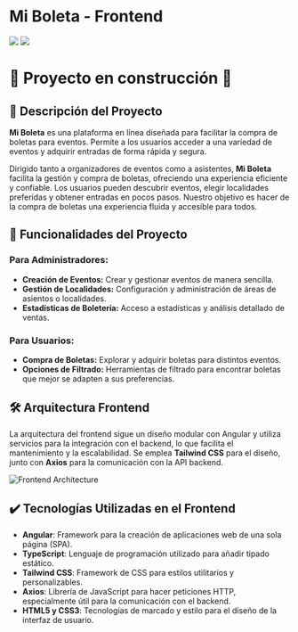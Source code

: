 <h1 align="left">Mi Boleta - Frontend</h1>
<p align="left">
   <img src="https://img.shields.io/badge/STATUS-EN%20DESAROLLO-green">
   <img src="https://img.shields.io/github/stars/iamjuaness/Mi-Boleta?color=orange">
</p>

<h1 align="left">🚧 Proyecto en construcción 🚧</h1>

## 📝 Descripción del Proyecto
**Mi Boleta** es una plataforma en línea diseñada para facilitar la compra de boletas para eventos. Permite a los usuarios acceder a una variedad de eventos y adquirir entradas de forma rápida y segura.

Dirigido tanto a organizadores de eventos como a asistentes, **Mi Boleta** facilita la gestión y compra de boletas, ofreciendo una experiencia eficiente y confiable. Los usuarios pueden descubrir eventos, elegir localidades preferidas y obtener entradas en pocos pasos. Nuestro objetivo es hacer de la compra de boletas una experiencia fluida y accesible para todos.

## 🔨 Funcionalidades del Proyecto
### Para Administradores:
- **Creación de Eventos:** Crear y gestionar eventos de manera sencilla.
- **Gestión de Localidades:** Configuración y administración de áreas de asientos o localidades.
- **Estadísticas de Boletería:** Acceso a estadísticas y análisis detallado de ventas.

### Para Usuarios:
- **Compra de Boletas:** Explorar y adquirir boletas para distintos eventos.
- **Opciones de Filtrado:** Herramientas de filtrado para encontrar boletas que mejor se adapten a sus preferencias.

## 🛠️ Arquitectura Frontend
La arquitectura del frontend sigue un diseño modular con Angular y utiliza servicios para la integración con el backend, lo que facilita el mantenimiento y la escalabilidad. Se emplea **Tailwind CSS** para el diseño, junto con **Axios** para la comunicación con la API backend.

![Frontend Architecture](https://github.com/user-attachments/assets/4ba3b363-6da9-4d9b-9e64-04ccf7e636c8)

## ✔️ Tecnologías Utilizadas en el Frontend
- **Angular**: Framework para la creación de aplicaciones web de una sola página (SPA).
- **TypeScript**: Lenguaje de programación utilizado para añadir tipado estático.
- **Tailwind CSS**: Framework de CSS para estilos utilitarios y personalizables.
- **Axios**: Librería de JavaScript para hacer peticiones HTTP, especialmente útil para la comunicación con el backend.
- **HTML5 y CSS3**: Tecnologías de marcado y estilo para el diseño de la interfaz de usuario.

